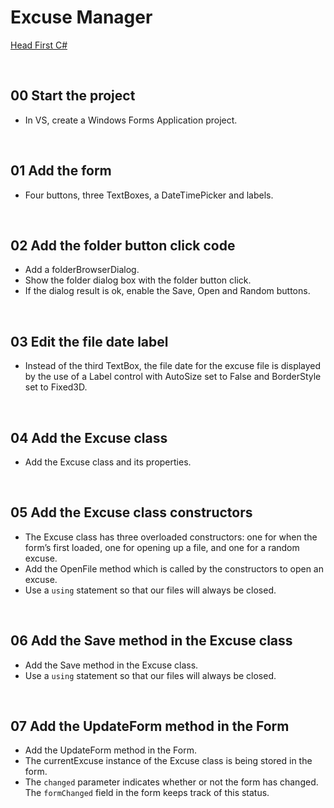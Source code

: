 # Excuse Manager
[Head First C#](http://www.headfirstlabs.com/books//hfcsharp/)

&nbsp;
## 00 Start the project
* In VS, create a Windows Forms Application project.

&nbsp;
## 01 Add the form
* Four buttons, three TextBoxes, a DateTimePicker and labels.

&nbsp;
## 02 Add the folder button click code
* Add a folderBrowserDialog.
* Show the folder dialog box with the folder button click.
* If the dialog result is ok, enable the Save, Open and Random buttons.

&nbsp;
## 03 Edit the file date label
* Instead of the third TextBox, the file date for the excuse file is displayed by the use of a Label control with AutoSize set to False and BorderStyle set to Fixed3D.

&nbsp;
## 04 Add the Excuse class
* Add the Excuse class and its properties.

&nbsp;
## 05 Add the Excuse class constructors
* The Excuse class has three overloaded constructors: one for when the form’s first loaded, one for opening up a file, and one for a random excuse.
* Add the OpenFile method which is called by the constructors to open an excuse.    
* Use a `using` statement so that our files will always be closed.

&nbsp;
## 06 Add the Save method in the Excuse class
* Add the Save method in the Excuse class.
* Use a `using` statement so that our files will always be closed.

&nbsp;
## 07 Add the UpdateForm method in the Form
* Add the UpdateForm method in the Form.
* The currentExcuse instance of the Excuse class is being stored in the form.
* The `changed` parameter indicates whether or not the form has changed. The `formChanged` field in the form keeps track of this status.
